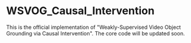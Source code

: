 # WSVOG_Causal_Intervention

This is the official implementation of "Weakly-Supervised Video Object Grounding via Causal Intervention". 
The core code will be updated soon.
